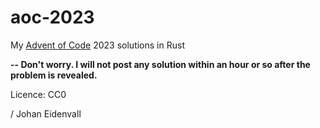 # aoc-2023

My [Advent of Code](https://adventofcode.com/) 2023 solutions in Rust

**-- Don't worry. I will not post any solution within an hour or so after the problem is revealed.**

Licence: CC0

/ Johan Eidenvall
